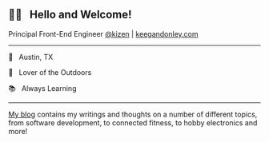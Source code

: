 ## 👋🏼 &nbsp; Hello and Welcome!

Principal Front-End Engineer [@kizen](https://github.com/kizen) | [keegandonley.com](https://keegandonley.com)

<hr>

🌵 &nbsp; Austin, TX

🌲 &nbsp; Lover of the Outdoors

📚 &nbsp; Always Learning

<hr>

[My blog](https://keegandonley.com/blog) contains my writings and thoughts on a number of different topics, from software development, to connected fitness, to hobby electronics and more!
